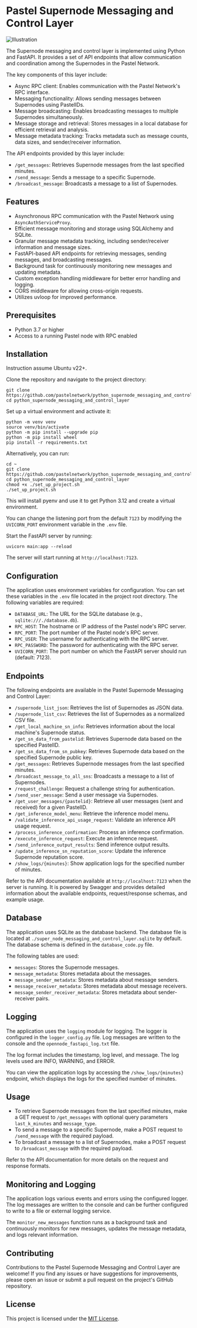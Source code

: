 # Pastel Supernode Messaging and Control Layer

![Illustration](https://raw.githubusercontent.com/pastelnetwork/python_supernode_messaging_and_control_layer/master/illustration.webp)

The Supernode messaging and control layer is implemented using Python and FastAPI. It provides a set of API endpoints that allow communication and coordination among the Supernodes in the Pastel Network.

The key components of this layer include:

- Async RPC client: Enables communication with the Pastel Network's RPC interface.
- Messaging functionality: Allows sending messages between Supernodes using PastelIDs.
- Message broadcasting: Enables broadcasting messages to multiple Supernodes simultaneously.
- Message storage and retrieval: Stores messages in a local database for efficient retrieval and analysis.
- Message metadata tracking: Tracks metadata such as message counts, data sizes, and sender/receiver information.

The API endpoints provided by this layer include:

- `/get_messages`: Retrieves Supernode messages from the last specified minutes.
- `/send_message`: Sends a message to a specific Supernode.
- `/broadcast_message`: Broadcasts a message to a list of Supernodes.

## Features

- Asynchronous RPC communication with the Pastel Network using `AsyncAuthServiceProxy`.
- Efficient message monitoring and storage using SQLAlchemy and SQLite.
- Granular message metadata tracking, including sender/receiver information and message sizes.
- FastAPI-based API endpoints for retrieving messages, sending messages, and broadcasting messages.
- Background task for continuously monitoring new messages and updating metadata.
- Custom exception handling middleware for better error handling and logging.
- CORS middleware for allowing cross-origin requests.
- Utilizes uvloop for improved performance.

## Prerequisites

- Python 3.7 or higher
- Access to a running Pastel node with RPC enabled

## Installation

Instruction assume Ubuntu v22+.

Clone the repository and navigate to the project directory:

```
git clone https://github.com/pastelnetwork/python_supernode_messaging_and_control_layer.git
cd python_supernode_messaging_and_control_layer
```

Set up a virtual environment and activate it:

```
python -m venv venv
source venv/bin/activate
python -m pip install --upgrade pip
python -m pip install wheel
pip install -r requirements.txt
```

Alternatively, you can run:

```
cd ~
git clone https://github.com/pastelnetwork/python_supernode_messaging_and_control_layer.git
cd python_supernode_messaging_and_control_layer
chmod +x ./set_up_project.sh
./set_up_project.sh
```

This will install pyenv and use it to get Python 3.12 and create a virtual environment.

You can change the listening port from the default `7123` by modifying the `UVICORN_PORT` environment variable in the `.env` file.

Start the FastAPI server by running:
```
uvicorn main:app --reload
```

The server will start running at `http://localhost:7123`.

## Configuration

The application uses environment variables for configuration. You can set these variables in the `.env` file located in the project root directory. The following variables are required:

- `DATABASE_URL`: The URL for the SQLite database (e.g., `sqlite:///./database.db`).
- `RPC_HOST`: The hostname or IP address of the Pastel node's RPC server.
- `RPC_PORT`: The port number of the Pastel node's RPC server.
- `RPC_USER`: The username for authenticating with the RPC server.
- `RPC_PASSWORD`: The password for authenticating with the RPC server.
- `UVICORN_PORT`: The port number on which the FastAPI server should run (default: 7123).

## Endpoints

The following endpoints are available in the Pastel Supernode Messaging and Control Layer:

- `/supernode_list_json`: Retrieves the list of Supernodes as JSON data.
- `/supernode_list_csv`: Retrieves the list of Supernodes as a normalized CSV file.
- `/get_local_machine_sn_info`: Retrieves information about the local machine's Supernode status.
- `/get_sn_data_from_pastelid`: Retrieves Supernode data based on the specified PastelID.
- `/get_sn_data_from_sn_pubkey`: Retrieves Supernode data based on the specified Supernode public key.
- `/get_messages`: Retrieves Supernode messages from the last specified minutes.
- `/broadcast_message_to_all_sns`: Broadcasts a message to a list of Supernodes.
- `/request_challenge`: Request a challenge string for authentication.
- `/send_user_message`: Send a user message via Supernodes.
- `/get_user_messages/{pastelid}`: Retrieve all user messages (sent and received) for a given PastelID.
- `/get_inference_model_menu`: Retrieve the inference model menu.
- `/validate_inference_api_usage_request`: Validate an inference API usage request.
- `/process_inference_confirmation`: Process an inference confirmation.
- `/execute_inference_request`: Execute an inference request.
- `/send_inference_output_results`: Send inference output results.
- `/update_inference_sn_reputation_score`: Update the inference Supernode reputation score.
- `/show_logs/{minutes}`: Show application logs for the specified number of minutes.

Refer to the API documentation available at `http://localhost:7123` when the server is running. It is powered by Swagger and provides detailed information about the available endpoints, request/response schemas, and example usage.

## Database

The application uses SQLite as the database backend. The database file is located at `./super_node_messaging_and_control_layer.sqlite` by default. The database schema is defined in the `database_code.py` file.

The following tables are used:

- `messages`: Stores the Supernode messages.
- `message_metadata`: Stores metadata about the messages.
- `message_sender_metadata`: Stores metadata about message senders.
- `message_receiver_metadata`: Stores metadata about message receivers.
- `message_sender_receiver_metadata`: Stores metadata about sender-receiver pairs.

## Logging

The application uses the `logging` module for logging. The logger is configured in the `logger_config.py` file. Log messages are written to the console and the `opennode_fastapi_log.txt` file.

The log format includes the timestamp, log level, and message. The log levels used are INFO, WARNING, and ERROR.

You can view the application logs by accessing the `/show_logs/{minutes}` endpoint, which displays the logs for the specified number of minutes.

## Usage

- To retrieve Supernode messages from the last specified minutes, make a GET request to `/get_messages` with optional query parameters `last_k_minutes` and `message_type`.
- To send a message to a specific Supernode, make a POST request to `/send_message` with the required payload.
- To broadcast a message to a list of Supernodes, make a POST request to `/broadcast_message` with the required payload.

Refer to the API documentation for more details on the request and response formats.

## Monitoring and Logging

The application logs various events and errors using the configured logger. The log messages are written to the console and can be further configured to write to a file or external logging service.

The `monitor_new_messages` function runs as a background task and continuously monitors for new messages, updates the message metadata, and logs relevant information.

## Contributing

Contributions to the Pastel Supernode Messaging and Control Layer are welcome! If you find any issues or have suggestions for improvements, please open an issue or submit a pull request on the project's GitHub repository.

## License

This project is licensed under the [MIT License](LICENSE).
